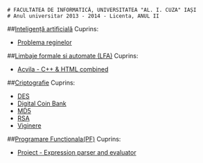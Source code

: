 ```
# FACULTATEA DE INFORMATICĂ, UNIVERSITATEA "AL. I. CUZA" IAȘI
# Anul universitar 2013 - 2014 - Licenta, ANUL II
```

##[Inteligență artificială](IA)
Cuprins:

- [Problema reginelor](IA/regine.py)


##[Limbaje formale si automate (LFA)](LFA)
Cuprins:

- [Acvila - C++ & HTML combined](LFA/Acvila)


##[Criptografie](Criptografie)
Cuprins:

- [DES](Criptografie/DES)
- [Digital Coin Bank](Criptografie/DigitalCoinBank)
- [MD5](Criptografie/MD5)
- [RSA](Criptografie/RSA)
- [Viginere](Criptografie/Viginere)


##[Programare Functionala(PF)](PF)
Cuprins:

- [Proiect - Expression parser and evaluator](PF/proiect.hs)